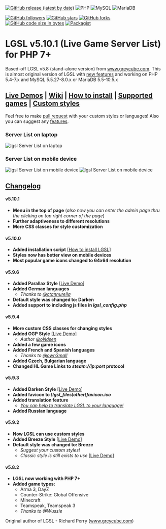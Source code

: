 [![GitHub release (latest by date)](https://img.shields.io/github/v/release/tltneon/lgsl?color=green&style=for-the-badge)](https://github.com/tltneon/lgsl/releases)
![PHP](https://img.shields.io/badge/PHP-5.6--7.4-brightgreen?style=for-the-badge&logo=php)
![MySQL](https://img.shields.io/badge/MySQL-5.5.27--8.0.x-brightgreen?style=for-the-badge&logo=mysql)
![MariaDB](https://img.shields.io/badge/MariaDB-5.5--10.5.x-brightgreen?style=for-the-badge&logo=mariadb)

[![GitHub followers](https://img.shields.io/github/followers/tltneon?style=for-the-badge)](https://github.com/tltneon?tab=followers)
[![GitHub stars](https://img.shields.io/github/stars/tltneon/lgsl?style=for-the-badge)](https://github.com/tltneon/lgsl/stargazers)
[![GitHub forks](https://img.shields.io/github/forks/tltneon/lgsl?style=for-the-badge)](https://github.com/tltneon/lgsl/fork)
[![GitHub code size in bytes](https://img.shields.io/github/languages/code-size/tltneon/lgsl?style=for-the-badge)](https://github.com/tltneon/lgsl/archive/master.zip)
[![Packagist](https://img.shields.io/packagist/l/tltneon/lgsl?style=for-the-badge)](https://github.com/tltneon/lgsl/blob/master/LICENSE)
# LGSL v5.10.1 (Live Game Server List) for PHP 7+
Based-off LGSL v5.8 (stand-alone version) from www.greycube.com. This is almost original version of LGSL with [new features](https://github.com/tltneon/lgsl#changelog) and working on PHP 5.4-7.x and MySQL 5.5.27-8.0.x or MariaDB 5.5-10.5.x

## [Live Demos](http://lgsl-demo.freesite.vip/) | [Wiki](https://github.com/tltneon/lgsl/wiki) | [How to install]( https://github.com/tltneon/lgsl/wiki/How-to-install-LGSL) | [Supported games](https://github.com/tltneon/lgsl/wiki/Supported-Games) | [Custom styles](https://github.com/tltneon/lgsl/wiki/Styles)

Feel free to make [pull request](https://github.com/tltneon/lgsl) with your custom styles or languages! Also you can suggest any [features](https://github.com/tltneon/lgsl/issues).

### Server List on laptop
![lgsl Server List on laptop](https://i.imgur.com/fSo29JB.jpg)

### Server List on mobile device
![lgsl Server List on mobile device](https://i.imgur.com/jfFMhyK.png)
![lgsl Server List on mobile device](https://i.imgur.com/wOvyZHV.png)
 
## [Changelog](https://github.com/tltneon/lgsl/wiki/Changelog)
#### v5.10.1
- **Menu in the top of page** (_also now you can enter the admin page thru the clicking on top right corner of the page_)
- **Further adaptiveness to different resolutions**
- **More CSS classes for style customization**
#### v5.10.0
- **Added installation script** [[How to install LGSL](https://github.com/tltneon/lgsl/wiki/How-to-install-LGSL)]
- **Styles now has better view on mobile devices**
- **Most popular game icons changed to 64x64 resolution**
#### v5.9.6
- **Added Parallax Style** [[Live Demo](http://lgsl-demo.freesite.vip/lgsl5/index.php)]
- **Added German languages**
	- *Thanks to [@ctannurella](https://github.com/ctannurella)*
- **Default style was changed to: Darken**
- **Added support to including js files in _lgsl_config.php_**
#### v5.9.4
- **More custom CSS classes for changing styles**
- **Added OGP Style** [[Live Demo](http://lgsl-demo.freesite.vip/lgsl4/index.php)]
	- *Author [@oNdsen](https://github.com/oNdsen)*
- **Added a few game icons**
- **Added French and Spanish languages**
	- *Thanks to [@own3mall](https://github.com/own3mall)*
- **Added Czech, Bulgarian language**
- **Changed HL Game Links to _steam://ip:port_ protocol**
#### v5.9.3
- **Added Darken Style** [[Live Demo](http://lgsl-demo.freesite.vip/lgsl2/index.php)]
- **Added favicon to _\lgsl_files\other\favicon.ico_**
- **Added translation feature**
	- [*You can help to translate LGSL to your language!*](https://github.com/tltneon/lgsl/tree/master/lgsl/lgsl_files/languages)
- **Added Russian language**
#### v5.9.2
- **Now LGSL can use custom styles**
- **Added Breeze Style** [[Live Demo](http://lgsl-demo.freesite.vip/lgsl/index.php)]
- **Default style was changed to: Breeze**
	- *Suggest your custom styles!*
	- *Classic style is still exists to use* [[Live Demo](http://lgsl-demo.freesite.vip/lgsl3/index.php)]
#### v5.8.2
- **LGSL now working with PHP 7+**
- **Added game types:**
  - Arma 3, DayZ
  - Counter-Strike: Global Offensive
  - Minecraft
  - Teamspeak, Teamspeak 3
  - *Thanks to @Wussie*

Original author of LGSL - Richard Perry (www.greycube.com)
